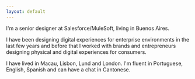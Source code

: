 ```yaml
---
layout: default
---
```

I'm a senior designer at Salesforce/MuleSoft, living in Buenos Aires.

I have been designing digital experiences for enterprise environments in the last few years and before that I worked with brands and entrepreneurs designing physical and digital experiences for consumers.

I have lived in Macau, Lisbon, Lund and London. I'm fluent in Portuguese, English, Spanish and can have a chat in Cantonese.